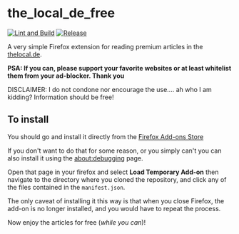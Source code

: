 # the_local_de_free

[![Lint and
Build](https://github.com/chibby0ne/the_local_de_free/actions/workflows/lint_and_build.yml/badge.svg)](https://github.com/chibby0ne/the_local_de_free/actions/workflows/lint_and_build.yml)
[![Release](https://github.com/chibby0ne/the_local_de_free/actions/workflows/publish.yml/badge.svg)](https://github.com/chibby0ne/the_local_de_free/actions/workflows/publish.yml)

A very simple Firefox extension for reading premium articles in the
[thelocal.de](http://www.thelocal.de).

**PSA: If you can, please support your favorite websites or at least whitelist
them from your ad-blocker. Thank you**

DISCLAIMER: I do not condone nor encourage the use.... ah who I am kidding?
Information should be free!

## To install

You should go and install it directly from the [Firefox Add-ons
Store](https://addons.mozilla.org/en-US/firefox/addon/thelocal-de-free/)

If you don't want to do that for some reason, or you simply can't you can also
install it using the [about:debugging](about:debugging) page.

Open that page in your firefox and select **Load Temporary Add-on** then
navigate to the directory where you cloned the repository, and click any of
the files contained in the `manifest.json`.

The only caveat of installing it this way is that when you close Firefox, the
add-on is no longer installed, and you would have to repeat the process.

Now enjoy the articles for free (*while you can*)!
